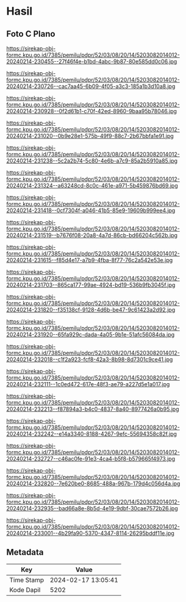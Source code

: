# Hasil

## Foto C Plano

https://sirekap-obj-formc.kpu.go.id/7385/pemilu/pdpr/52/03/08/20/14/5203082014012-20240214-230455--27f46f4e-b1bd-4abc-9b87-80e585dd0c06.jpg

https://sirekap-obj-formc.kpu.go.id/7385/pemilu/pdpr/52/03/08/20/14/5203082014012-20240214-230726--cac7aa45-6b09-4f05-a3c3-185a1b3d10a8.jpg

https://sirekap-obj-formc.kpu.go.id/7385/pemilu/pdpr/52/03/08/20/14/5203082014012-20240214-230928--0f2d61b1-c70f-42ed-8960-9baa95b78046.jpg

https://sirekap-obj-formc.kpu.go.id/7385/pemilu/pdpr/52/03/08/20/14/5203082014012-20240214-231020--0b9e28e1-575b-49f9-88c7-2b67bbfa1e91.jpg

https://sirekap-obj-formc.kpu.go.id/7385/pemilu/pdpr/52/03/08/20/14/5203082014012-20240214-231238--5c2a2b74-5c80-4e6b-a7c9-85a2b5910a85.jpg

https://sirekap-obj-formc.kpu.go.id/7385/pemilu/pdpr/52/03/08/20/14/5203082014012-20240214-231324--a63248cd-8c0c-461e-a971-5b459876bd69.jpg

https://sirekap-obj-formc.kpu.go.id/7385/pemilu/pdpr/52/03/08/20/14/5203082014012-20240214-231418--0cf7304f-a046-41b5-85e9-19609b999ee4.jpg

https://sirekap-obj-formc.kpu.go.id/7385/pemilu/pdpr/52/03/08/20/14/5203082014012-20240214-231519--b7676f08-20a8-4a7d-86cb-bd66204c562b.jpg

https://sirekap-obj-formc.kpu.go.id/7385/pemilu/pdpr/52/03/08/20/14/5203082014012-20240214-231615--f85d4e17-a7b9-4fba-8f77-76c2a542e53e.jpg

https://sirekap-obj-formc.kpu.go.id/7385/pemilu/pdpr/52/03/08/20/14/5203082014012-20240214-231703--865ca177-99ae-4924-bd19-536b9fb3045f.jpg

https://sirekap-obj-formc.kpu.go.id/7385/pemilu/pdpr/52/03/08/20/14/5203082014012-20240214-231820--f35138cf-9128-4d6b-be47-9c61423a2d92.jpg

https://sirekap-obj-formc.kpu.go.id/7385/pemilu/pdpr/52/03/08/20/14/5203082014012-20240214-231920--65fa929c-dada-4a05-9b1e-51afc56084da.jpg

https://sirekap-obj-formc.kpu.go.id/7385/pemilu/pdpr/52/03/08/20/14/5203082014012-20240214-232018--c1f2a923-fcf8-42a3-8b98-8d7301c9ce41.jpg

https://sirekap-obj-formc.kpu.go.id/7385/pemilu/pdpr/52/03/08/20/14/5203082014012-20240214-232111--1c0ed472-617e-48f3-ae79-a227d5e1a017.jpg

https://sirekap-obj-formc.kpu.go.id/7385/pemilu/pdpr/52/03/08/20/14/5203082014012-20240214-232213--f87894a3-b4c0-4837-8a40-8977426a0b95.jpg

https://sirekap-obj-formc.kpu.go.id/7385/pemilu/pdpr/52/03/08/20/14/5203082014012-20240214-232242--e14a3340-8188-4267-9efc-55694358c82f.jpg

https://sirekap-obj-formc.kpu.go.id/7385/pemilu/pdpr/52/03/08/20/14/5203082014012-20240214-232727--c46ac0fe-91e3-4ca4-b5f8-b579665f4973.jpg

https://sirekap-obj-formc.kpu.go.id/7385/pemilu/pdpr/52/03/08/20/14/5203082014012-20240214-232820--7e620be0-8685-488a-967b-179d4c056d4a.jpg

https://sirekap-obj-formc.kpu.go.id/7385/pemilu/pdpr/52/03/08/20/14/5203082014012-20240214-232935--bad66a8e-8b5d-4e19-9dbf-30cae7572b26.jpg

https://sirekap-obj-formc.kpu.go.id/7385/pemilu/pdpr/52/03/08/20/14/5203082014012-20240214-233001--4b29fa90-5370-4347-8114-26295bddf11e.jpg


## Metadata

| Key        | Value               |
| ---------- | ------------------- |
| Time Stamp | 2024-02-17 13:05:41 |
| Kode Dapil | 5202                |



